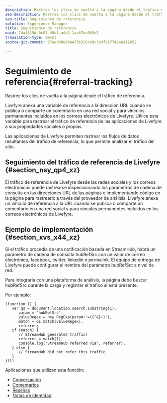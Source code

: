 ```yaml
---
description: Rastree los clics de vuelta a la página desde el tráfico de referencia.
seo-description: Rastree los clics de vuelta a la página desde el tráfico de referencia.
seo-title: Seguimiento de referencia
solution: Experience Manager
title: Seguimiento de referencia
uuid: 7daf615d-0c07-49d1-adb2-1ac67ea563e7
translation-type: tm+mt
source-git-commit: 67aeb3de964473b326c88c3a3f81ff48a6a12652

---
```



# Seguimiento de referencia{#referral-tracking}

Rastree los clics de vuelta a la página desde el tráfico de referencia.

Livefyre anexa una variable de referencia a la dirección URL cuando se publica o comparte un comentario en una red social y para vínculos permanentes incluidos en los correos electrónicos de Livefyre. Utilice esta variable para rastrear el tráfico de referencia de las aplicaciones de Livefyre a sus propiedades sociales o propias.

Las aplicaciones de Livefyre permiten rastrear los flujos de datos resultantes del tráfico de referencia, lo que permite analizar el tráfico del sitio.

## Seguimiento del tráfico de referencia de Livefyre {#section_nsy_qp4_xz}

El tráfico de referencia de Livefyre desde las redes sociales y los correos electrónicos puede rastrearse inspeccionando los parámetros de cadena de consulta en las direcciones URL de las páginas e implementando código en la página para rastrearlo a través del proveedor de análisis. Livefyre anexa un vínculo de referencia a la URL cuando se publica o comparte un comentario en una red social y para vínculos permanentes incluidos en los correos electrónicos de Livefyre.

## Ejemplo de implementación {#section_xvs_x44_xz}

Si el tráfico procedía de una notificación basada en StreamHub, habrá un parámetro de cadena de consulta hubRefSrc con un valor de correo electrónico, facebook, twitter, linkedin o permalink. El equipo de entrega de Livefyre puede configurar el nombre del parámetro hubRefSrc a nivel de red.

Para integrarla con una plataforma de análisis, la página debe buscar hubRefSrc durante la carga y registrar el tráfico si está presente.

Por ejemplo:

```
(function () { 
   var qs = document.location.search.substring(1), 
      param = 'hubRefSrc', 
      valueRegex = new RegExp(param+'=([^&]+)'), 
      match = qs.match(valueRegex), 
      referrer; 
   if (match) { 
      // StreamHub generated traffic! 
      referrer = match[1]; 
      console.log('StreamHub referred via', referrer); 
   } else { 
      // StreamHub did not refer this traffic 
   } 
}())
```



Aplicaciones que utilizan esta función:

* [Conversación](../c-about-apps/c-chat-app/c-chat-app.md#c_chat_app)
* [Comentarios](/help/using/c-about-apps/c-comments/c-comments.md)
* [Reseñas](../c-about-apps/c-reviews-app/c-reviews-app.md#c_reviews_app)
* [Notas de identidad](../c-about-apps/c-sidenotes-app/c-sidenotes-app.md#c_sidenotes_app)

